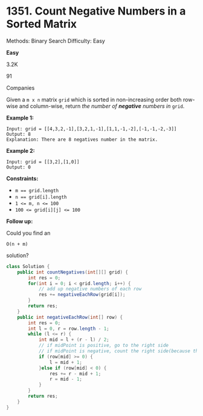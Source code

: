 # 1351. Count Negative Numbers in a Sorted Matrix

Methods: Binary Search
Difficulty: Easy

**Easy**

3.2K

91

Companies

Given a `m x n` matrix `grid` which is sorted in non-increasing order both row-wise and column-wise, return *the number of **negative** numbers in* `grid`.

**Example 1:**

```
Input: grid = [[4,3,2,-1],[3,2,1,-1],[1,1,-1,-2],[-1,-1,-2,-3]]
Output: 8
Explanation: There are 8 negatives number in the matrix.

```

**Example 2:**

```
Input: grid = [[3,2],[1,0]]
Output: 0

```

**Constraints:**

- `m == grid.length`
- `n == grid[i].length`
- `1 <= m, n <= 100`
- `100 <= grid[i][j] <= 100`

**Follow up:**

Could you find an

```
O(n + m)
```

solution?

```java
class Solution {
    public int countNegatives(int[][] grid) {
        int res = 0;
        for(int i = 0; i < grid.length; i++) {
            // add up negative numbers of each row
            res += negativeEachRow(grid[i]);
        }
        return res;
    }
    public int negativeEachRow(int[] row) {
        int res = 0;
        int l = 0, r = row.length - 1;
        while (l <= r) {
            int mid = l + (r - l) / 2;
            // if midPoint is positive, go to the right side
            // if midPoint is negative, count the right side(because they are all negative) and go to left side.
            if (row[mid] >= 0) {
                l = mid + 1;
            }else if (row[mid] < 0) {
                res += r - mid + 1;
                r = mid - 1;
            }
        }
        return res;
    }
}
```